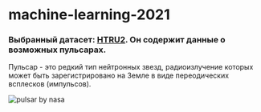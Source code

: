 # machine-learning-2021

### Выбранный датасет: [HTRU2](https://archive.ics.uci.edu/ml/datasets/HTRU2). Он содержит данные о возможных пульсарах.

Пульсар - это редкий тип нейтронных звезд, радиоизлучение которых может быть зарегистрировано на Земле в виде переодических всплесков (импульсов).

![pulsar by nasa](https://github.com/Vlad-Grachev/machine-learning-2021/blob/main/pulsar-by-nasa.gif?raw=true)
